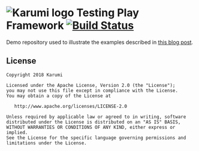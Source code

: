 # ![Karumi logo][karumilogo] Testing Play Framework [![Build Status](https://travis-ci.org/Karumi/TestingPlayFramework.svg?branch=master)](https://travis-ci.org/Karumi/TestingPlayFramework)

Demo repository used to illustrate the examples described in [this blog post](http://blog.karumi.com/testing-with-h2-in-play-framework/).

License
-------

    Copyright 2018 Karumi

    Licensed under the Apache License, Version 2.0 (the "License");
    you may not use this file except in compliance with the License.
    You may obtain a copy of the License at

       http://www.apache.org/licenses/LICENSE-2.0

    Unless required by applicable law or agreed to in writing, software
    distributed under the License is distributed on an "AS IS" BASIS,
    WITHOUT WARRANTIES OR CONDITIONS OF ANY KIND, either express or implied.
    See the License for the specific language governing permissions and
    limitations under the License.

[karumilogo]: https://cloud.githubusercontent.com/assets/858090/11626547/e5a1dc66-9ce3-11e5-908d-537e07e82090.png
